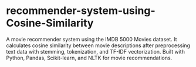 # recommender-system-using-Cosine-Similarity
A movie recommender system using the IMDB 5000 Movies dataset. It calculates cosine similarity between movie descriptions after preprocessing text data with stemming, tokenization, and TF-IDF vectorization. Built with Python, Pandas, Scikit-learn, and NLTK for movie recommendations.
